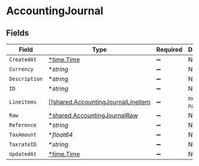 # AccountingJournal


## Fields

| Field                                                                                         | Type                                                                                          | Required                                                                                      | Description                                                                                   |
| --------------------------------------------------------------------------------------------- | --------------------------------------------------------------------------------------------- | --------------------------------------------------------------------------------------------- | --------------------------------------------------------------------------------------------- |
| `CreatedAt`                                                                                   | [*time.Time](https://pkg.go.dev/time#Time)                                                    | :heavy_minus_sign:                                                                            | N/A                                                                                           |
| `Currency`                                                                                    | **string*                                                                                     | :heavy_minus_sign:                                                                            | N/A                                                                                           |
| `Description`                                                                                 | **string*                                                                                     | :heavy_minus_sign:                                                                            | N/A                                                                                           |
| `ID`                                                                                          | **string*                                                                                     | :heavy_minus_sign:                                                                            | N/A                                                                                           |
| `Lineitems`                                                                                   | [][shared.AccountingJournalLineitem](../../../pkg/models/shared/accountingjournallineitem.md) | :heavy_minus_sign:                                                                            | new field name                                                                                |
| `Raw`                                                                                         | [*shared.AccountingJournalRaw](../../../pkg/models/shared/accountingjournalraw.md)            | :heavy_minus_sign:                                                                            | N/A                                                                                           |
| `Reference`                                                                                   | **string*                                                                                     | :heavy_minus_sign:                                                                            | N/A                                                                                           |
| `TaxAmount`                                                                                   | **float64*                                                                                    | :heavy_minus_sign:                                                                            | N/A                                                                                           |
| `TaxrateID`                                                                                   | **string*                                                                                     | :heavy_minus_sign:                                                                            | N/A                                                                                           |
| `UpdatedAt`                                                                                   | [*time.Time](https://pkg.go.dev/time#Time)                                                    | :heavy_minus_sign:                                                                            | N/A                                                                                           |